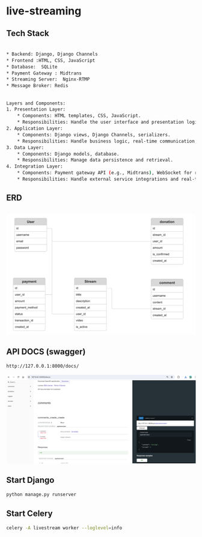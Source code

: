 # live-streaming


## Tech Stack
```bash

* Backend: Django, Django Channels
* Frontend :HTML, CSS, JavaScript
* Database:  SQLite
* Payment Gateway : Midtrans
* Streaming Server:  Nginx-RTMP
* Message Broker: Redis
```


## 
```bash
Layers and Components:
1. Presentation Layer:
    * Components: HTML templates, CSS, JavaScript.
    * Responsibilities: Handle the user interface and presentation logic.
2. Application Layer:
    * Components: Django views, Django Channels, serializers.
    * Responsibilities: Handle business logic, real-time communication, and data processing.
3. Data Layer:
    * Components: Django models, database.
    * Responsibilities: Manage data persistence and retrieval.
4. Integration Layer:
    * Components: Payment gateway API (e.g., Midtrans), WebSocket for real-time updates.
    * Responsibilities: Handle external service integrations and real-time communication
```


## ERD
```bash
```
![Alt text](image/erd.png)

## API DOCS (swagger)
```bash
http://127.0.0.1:8000/docs/

```

![Alt text](image/swagger.png)



## Start Django
```bash
python manage.py runserver
```

## Start Celery
```bash
celery -A livestream worker --loglevel=info
```


